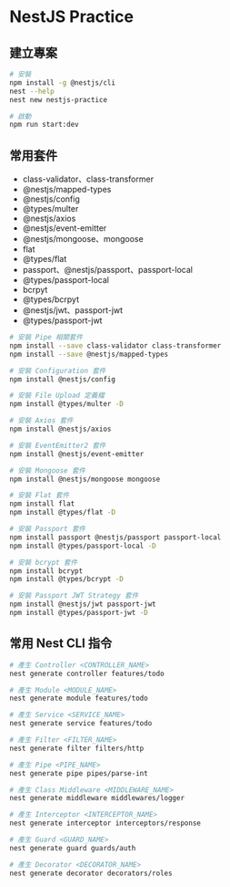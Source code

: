 # NestJS Practice

## 建立專案

```bash
# 安裝
npm install -g @nestjs/cli
nest --help
nest new nestjs-practice

# 啟動
npm run start:dev
```

## 常用套件

- class-validator、class-transformer
- @nestjs/mapped-types
- @nestjs/config
- @types/multer
- @nestjs/axios
- @nestjs/event-emitter
- @nestjs/mongoose、mongoose
- flat
- @types/flat
- passport、@nestjs/passport、passport-local
- @types/passport-local
- bcrpyt
- @types/bcrpyt
- @nestjs/jwt、passport-jwt
- @types/passport-jwt

```bash
# 安裝 Pipe 相關套件
npm install --save class-validator class-transformer
npm install --save @nestjs/mapped-types

# 安裝 Configuration 套件
npm install @nestjs/config

# 安裝 File Upload 定義檔
npm install @types/multer -D

# 安裝 Axios 套件
npm install @nestjs/axios

# 安裝 EventEmitter2 套件
npm install @nestjs/event-emitter

# 安裝 Mongoose 套件
npm install @nestjs/mongoose mongoose

# 安裝 Flat 套件
npm install flat
npm install @types/flat -D

# 安裝 Passport 套件
npm install passport @nestjs/passport passport-local
npm install @types/passport-local -D

# 安裝 bcrypt 套件
npm install bcrypt
npm install @types/bcrypt -D

# 安裝 Passport JWT Strategy 套件
npm install @nestjs/jwt passport-jwt
npm install @types/passport-jwt -D
```

## 常用 Nest CLI 指令

```bash
# 產生 Controller <CONTROLLER_NAME>
nest generate controller features/todo

# 產生 Module <MODULE_NAME>
nest generate module features/todo

# 產生 Service <SERVICE_NAME>
nest generate service features/todo

# 產生 Filter <FILTER_NAME>
nest generate filter filters/http

# 產生 Pipe <PIPE_NAME>
nest generate pipe pipes/parse-int

# 產生 Class Middleware <MIDDLEWARE_NAME>
nest generate middleware middlewares/logger

# 產生 Interceptor <INTERCEPTOR_NAME>
nest generate interceptor interceptors/response

# 產生 Guard <GUARD_NAME>
nest generate guard guards/auth

# 產生 Decorator <DECORATOR_NAME>
nest generate decorator decorators/roles
```
